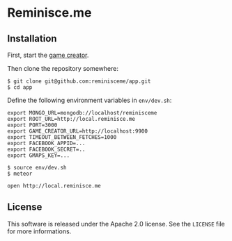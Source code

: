 # Reminisce.me

## Installation

First, start the [game creator](https://github.com/reminisceme/game-creator).

Then clone the repository somewhere:

    $ git clone git@github.com:reminisceme/app.git
    $ cd app

Define the following environment variables in `env/dev.sh`:

```
export MONGO_URL=mongodb://localhost/reminisceme
export ROOT_URL=http://local.reminisce.me
export PORT=3000
export GAME_CREATOR_URL=http://localhost:9900
export TIMEOUT_BETWEEN_FETCHES=1000
export FACEBOOK_APPID=...
export FACEBOOK_SECRET=..
export GMAPS_KEY=...
```

    $ source env/dev.sh
    $ meteor

    open http://local.reminisce.me


## License

This software is released under the Apache 2.0 license. See the `LICENSE` file for more informations.

